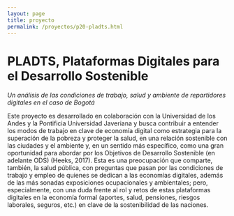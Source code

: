 ```yaml
---
layout: page
title: proyecto
permalink: /proyectos/p20-pladts.html
---
```


# PLADTS, Plataformas Digitales para el Desarrollo Sostenible

_Un análisis de las condiciones de trabajo, salud y ambiente de repartidores digitales en el caso de Bogotá_

Este proyecto es desarrollado en colaboración con la Universidad de los Andes y la Pontificia Universidad Javeriana y busca contribuir a entender los modos de trabajo en clave de economía digital como estrategia para la superación de la pobreza y proteger la salud, en una relación sostenible con las ciudades  y el ambiente y, en un sentido más específico, como una gran oportunidad para abordar por los Objetivos de Desarrollo Sostenible (en adelante ODS) (Heeks, 2017). Esta es una preocupación que comparte, también, la salud pública, con preguntas que pasan por las condiciones de trabajo y empleo de quienes se dedican a las economías digitales, además de las más sonadas exposiciones ocupacionales y ambientales; pero, especialmente, con una duda frente al rol y retos de estas plataformas digitales en la economía formal (aportes, salud, pensiones, riesgos laborales, seguros, etc.) en clave de la sostenibilidad de las naciones.